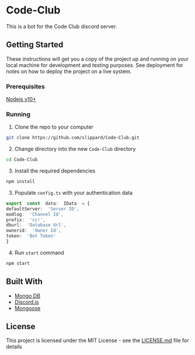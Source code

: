 
# Code-Club

This is a bot for the Code Club discord server.

## Getting Started

These instructions will get you a copy of the project up and running on your local machine for development and testing purposes. See deployment for notes on how to deploy the project on a live system.

### Prerequisites

[Nodejs v10+](https://nodejs.org/en/)

### Running 

1. Clone the repo to your computer

```bash
git clone https://github.com/slippard/Code-Club.git
```

2. Change directory into the new `Code-Club` directory

```bash
cd Code-Club
```

3. Install the required dependencies
```bash
npm install
```

3. Populate `config.ts` with your authentication data

```typescript
export  const  data:  IData  = {
defaultServer:  'Server ID',
modlog:  'Channel Id',
prefix:  'cc!',
dburl:  'Database Url',
ownerid:  'Owner Id',
token:  'Bot Token'
}

```

4. Run `start` command
```bash
npm start
```


## Built With

* [Mongo DB](https://www.npmjs.com/package/mongodb)
* [Discord.js](https://www.npmjs.com/package/discord.js)
* [Mongoose](https://www.npmjs.com/package/mongoose)

## License

This project is licensed under the MIT License - see the [LICENSE.md](LICENSE.md) file for details